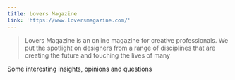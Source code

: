 ```yaml
---
title: Lovers Magazine
link: 'https://www.loversmagazine.com/'
---
```


> Lovers Magazine is an online magazine for creative professionals. We put the spotlight on designers from a range of disciplines that are creating the future and touching the lives of many

Some interesting insights, opinions and questions

